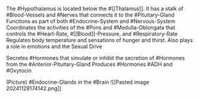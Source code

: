 The #Hypothalamus is located below the #[[Thalamus]]. It has a stalk of #Blood-Vessels and #Nerves that connects it to the #Pituitary-Gland 
	Functions as part of both #Endocrine-System and #Nervous-System 
		Coordinates the activities of the #Pons and #Medulla-Oblongata that controls the #Heart-Rate, #[[Blood]]-Pressure, and #Respiratory-Rate
		Regulates body temperature and sensations of hunger and thirst. Also plays a role in emotions and the Sexual Drive

Secretes #Hormones that simulate or inhibit the secretion of #Hormones from the #Anterior-Pituitary-Gland 
	Produces #Hormones #ADH and #Oxytocin 

(Picture)
	#Endocrine-Glands in the #Brain 
		![[Pasted image 20241128174142.png]]










